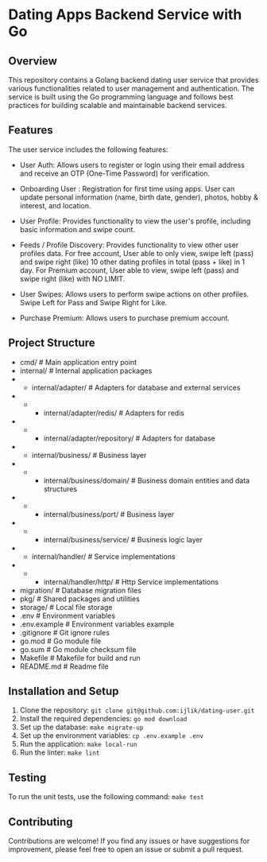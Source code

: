 # Dating Apps Backend Service with Go

## Overview

This repository contains a Golang backend dating user service that provides various functionalities related to user management and authentication. 
The service is built using the Go programming language and follows best practices for building scalable and maintainable backend services.

## Features

The user service includes the following features:

- User Auth: Allows users to register or login using their email address and receive an OTP (One-Time Password) for verification.

- Onboarding User : Registration for first time using apps. User can update personal information (name, birth date, gender), photos, hobby & interest, and location. 

- User Profile: Provides functionality to view the user's profile, including basic information and swipe count.

- Feeds / Profile Discovery: Provides functionality to view other user profiles data. For free account, User able to only view, swipe left (pass) and swipe right (like) 10 other dating profiles in total (pass + like) in 1 day. For Premium account, User able to view, swipe left (pass) and swipe right (like) with NO LIMIT.  

- User Swipes: Allows users to perform swipe actions on other profiles. Swipe Left for Pass and Swipe Right for Like.

- Purchase Premium: Allows users to purchase premium account.

## Project Structure

- cmd/ # Main application entry point
- internal/ # Internal application packages
- - internal/adapter/ # Adapters for database and external services
- - - internal/adapter/redis/ # Adapters for redis
- - - internal/adapter/repository/ # Adapters for database
- - internal/business/ # Business layer
- - - internal/business/domain/ # Business domain entities and data structures
- - - internal/business/port/ # Business layer
- - - internal/business/service/ # Business logic layer
- - internal/handler/ # Service implementations
- - - internal/handler/http/ # Http Service implementations
- migration/ # Database migration files
- pkg/ # Shared packages and utilities
- storage/ # Local file storage
- .env # Environment variables
- .env.example # Environment variables example
- .gitignore # Git ignore rules
- go.mod # Go module file
- go.sum # Go module checksum file
- Makefile # Makefile for build and run
- README.md # Readme file

## Installation and Setup

1. Clone the repository:
    `git clone git@github.com:ijlik/dating-user.git`
2. Install the required dependencies:
   `go mod download`
3. Set up the database:
   `make migrate-up`
4. Set up the environment variables:
   `cp .env.example .env`
5. Run the application:
   `make local-run`
6. Run the linter:
   `make lint`

## Testing
To run the unit tests, use the following command:
    `make test`

## Contributing
Contributions are welcome! If you find any issues or have suggestions for improvement, please feel free to open an issue or submit a pull request.